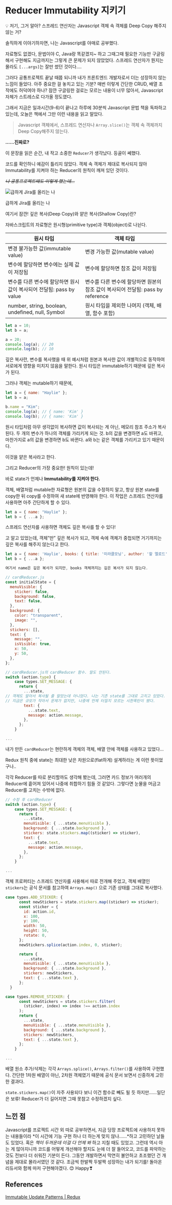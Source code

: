 # Reducer Immutability 지키기

<aside>
💡 저기, 그거 알아?
스프레드 연산자는 Javascript 객체 속 객체를 Deep Copy 해주지 않는 거?

</aside>

솔직하게 이야기하자면, 나는 Javascript를 야매로 공부했다.

자료형도 없겠다, 문법이야 C, Java랑 똑같겠지~ 하고 그때그때 필요한 기능만 구글링해서 구현해도 지금까지는 그렇게 큰 문제가 되지 않았었다. 스프레드 연산자가 뭔지는 몰라도 `[...args]`는 잘만 썼던 것이다….

그러다 공통프로젝트 끝날 때쯤 되니까 내가 프론트엔드 개발자로서 더는 성장하지 않는 느낌이 들었다. 아주 중요한 걸 놓치고 있는 기분? 매번 이렇게 간단한 CRUD, 배열 조작에도 허덕여야 하나? 잠깐 구글링한 걸로는 모르는 내용이 너무 많아서, Javascript 자체가 스트레스로 다가올 정도였다.

그래서 지금은 일과시간(9-6)이 끝나고 하루에 30분씩 Javascript 문법 책을 독파하고 있는데, 오늘은 책에서 그만 이런 내용을 읽고 말았다.

> Javascript 객체에서,
> 스프레드 연산자나 `Array.slice()`는 객체 속 객체까지 Deep Copy해주지 않는다.

**……진짜로?**

이 문장을 읽은 순간, 내 작고 소중한 `Reducer`가 생각났다. 등골이 쎄했다.

코드를 확인하니 예감이 틀리지 않았다. 객체 속 객체가 제대로 복사되지 않아 Immutability를 지켜야 하는 Reducer의 원칙이 깨져 있던 것이다.

_~~나 공통프로젝트때도 이렇게 했는데...~~_

![급하게 Jira를 올리는 나](https://user-images.githubusercontent.com/25563077/167259524-5647bfb8-86c9-4438-9eca-d325d061c1be.png)

급하게 Jira를 올리는 나

여기서 잠깐! 깊은 복사(Deep Copy)와 얕은 복사(Shallow Copy)란?

자바스크립트의 자료형은 원시형(primitive type)과 객체(object)로 나뉜다.

| 원시 타입                                                            | 객체 타입                                                                       |
| -------------------------------------------------------------------- | ------------------------------------------------------------------------------- |
| 변경 불가능한 값(immutable value)                                    | 변경 가능한 값(mutable value)                                                   |
| 변수에 할당하면 변수에는 실제 값이 저장됨                            | 변수에 할당하면 참조 값이 저장됨                                                |
| 변수를 다른 변수에 할당하면 원시 값이 복사되어 전달됨: pass by value | 변수를 다른 변수에 할당하면 원본의 참조 값이 복사되어 전달됨: pass by reference |
| number, string, boolean, undefined, null, Symbol                     | 원시 타입을 제외한 나머지 (객체, 배열, 함수 포함)                               |

```jsx
let a = 10;
let b = a;

a = 20;
console.log(a); // 20
console.log(b); // 10
```

깊은 복사란, 변수를 복사했을 때 위 예시처럼 원본과 복사한 값이 개별적으로 동작하여 서로에게 영향을 미치지 않음을 말한다. 원시 타입은 immutable하기 때문에 깊은 복사가 된다.

그러나 객체는 mutable하기 때문에,

```jsx
let a = { name: "Haylie" };
let b = a;

b.name = "Kim";
console.log(a); // { name: 'Kim' }
console.log(b); // { name: 'Kim' }
```

원시 타입처럼 아무 생각없이 복사하면 값이 복사되는 게 아닌, 메모리 참조 주소가 복사된다. 두 개의 변수가 하나의 객체를 가리키게 되는 것. b의 값을 변경하면 a도 바뀌고, 마찬가지로 a의 값을 변경하면 b도 바뀐다. a와 b는 같은 객체를 가리키고 있기 때문이다.

이것을 얕은 복사라고 한다.

그리고 Reducer의 가장 중요한! 원칙이 있는데!

바로 state가 언제나 **Immutability를 지켜야 한다.**

객체, 배열처럼 mutable한 자료형은 원본의 값을 수정하지 말고, 항상 원본 state를 copy한 뒤 copy를 수정하여 새 state에 반영해야 한다. 이 작업은 스프레드 연산자를 사용하면 아주 간단하게 할 수 있다.

```jsx
let a = { name: "Haylie" };
let b = { ...a };
```

스프레드 연산자를 사용하면 객체도 깊은 복사를 할 수 있다!

고 알고 있었는데, 객체”만” 깊은 복사가 되고, 객체 속에 객체가 중첩되면 거기까지는 깊은 복사를 해주지 않는다고 한다.

```jsx
let a = { name: 'Haylie', books: { title: '미라클모닝', author: '할 엘로드' } };
let b = { ...a };

여기서 name은 깊은 복사가 되지만, books 객체까지는 깊은 복사가 되지 않는다.
```

```jsx
// cardReducer.js
const initialState = {
  menuVisible: {
    sticker: false,
    background: false,
    text: false,
  },
  background: {
    color: "transparent",
    image: "",
  },
  stickers: [],
  text: {
    message: "",
    isVisible: true,
    x: 50,
    y: 50,
  },
};
```

```jsx
// cardReducer.js의 cardReducer 함수. 말도 안된다.
switch (action.type) {
    case types.SET_MESSAGE: {
      return {
        ...state,
// 객체도 알아서 복사될 줄 알았는데 아니었다. 나는 기존 state를 그대로 고치고 있었다.
// 지금은 규모가 작아서 문제가 없지만, 나중에 언제 터질지 모르는 시한폭탄이 됐다.
        text: {
          ...state.text,
          message: action.message,
        },
      };
    }

...
```

내가 만든 `cardReducer`는 현란하게 객체의 객체, 배열 안에 객체를 사용하고 있었다...

Redux 원칙 중에 state는 최대한 낮은 차원으로(flat하게) 설계하라는 게 이런 뜻이었구나..

각각 Reducer를 따로 분리할까도 생각해 봤는데, 그러면 카드 정보가 여러개의 Reducer에 흩어져 있어서 나중에 취합하기 힘들 것 같았다. 그렇다면 눈물을 머금고 Reducer를 고치는 수밖에 없다.

```jsx
// 수정 후 cardReducer
switch (action.type) {
    case types.SET_MESSAGE: {
      return {
        ...state,
        menuVisible: { ...state.menuVisible },
        background: { ...state.background },
        stickers: state.stickers.map((sticker) => sticker),
        text: {
          ...state.text,
          message: action.message,
        },
      };
    }

...
```

객체 프로퍼티는 스프레드 연산자를 사용해서 따로 전개해 주었고, 객체 배열인 `stickers`는 공식 문서를 참고하여 `Arrays.map()` 으로 기존 상태를 그대로 복사했다.

```jsx
case types.ADD_STICKER: {
      const newStickers = state.stickers.map((sticker) => sticker);
      const sticker = {
        id: action.id,
        x: 100,
        y: 100,
        width: 50,
        height: 50,
        rotate: 0,
      };
      newStickers.splice(action.index, 0, sticker);

      return {
        ...state,
        menuVisible: { ...state.menuVisible },
        background: { ...state.background },
        stickers: newStickers,
        text: { ...state.text },
      };
  }

case types.REMOVE_STICKER: {
      const newStickers = state.stickers.filter(
        (sticker, index) => index !== action.index
      );
      return {
        ...state,
        menuVisible: { ...state.menuVisible },
        background: { ...state.background },
        stickers: newStickers,
        text: { ...state.text },
      };
    }

...
```

배열 원소 추가/삭제는 각각 `Arrays.splice()`, `Arrays.filter()`를 사용하여 구현했다. 간단한 1차원 배열이 아닌, 2차원 객체였기 때문에 공식 문서 보면서 신중하게 고민한 결과다.

`state.stickers.map()`이 자주 사용되다 보니 이건 함수로 빼도 될 듯 하지만……일단은 보류! Reducer가 더 길어지면 그때 못참고 수정하겠지 싶다.

## 느낀 점

Javascript를 프로젝트 시간 외 따로 공부하면서, 지금 당장 프로젝트에 사용하지 못하는 내용들이라 *이 시간에 기능 구현 하나 더 하는게 맞지 않나……*하고 고민하던 날들도 있었다. 혹은 _책이 두꺼운데 이걸 다 언제 봐_ 하고 지칠 때도 있었고. 그런데 역시 아는 게 많아지니까 코드를 어떻게 개선해야 할지도 눈에 더 잘 들어오고, 코드를 파악하는 것도 전보다 더 쉬워진 기분이 든다. 그동안 개발하면서 막연히 불안하고 초조했던 건 개념을 제대로 몰라서였던 것 같다. 조금씩 한발짝 두발짝 성장하는 내가 되기를! 돌아온 리듀서와 함께 마저 구현해야겠다. 😊 Happy❣

## References

[Immutable Update Patterns | Redux](https://redux.js.org/usage/structuring-reducers/immutable-update-patterns/)
